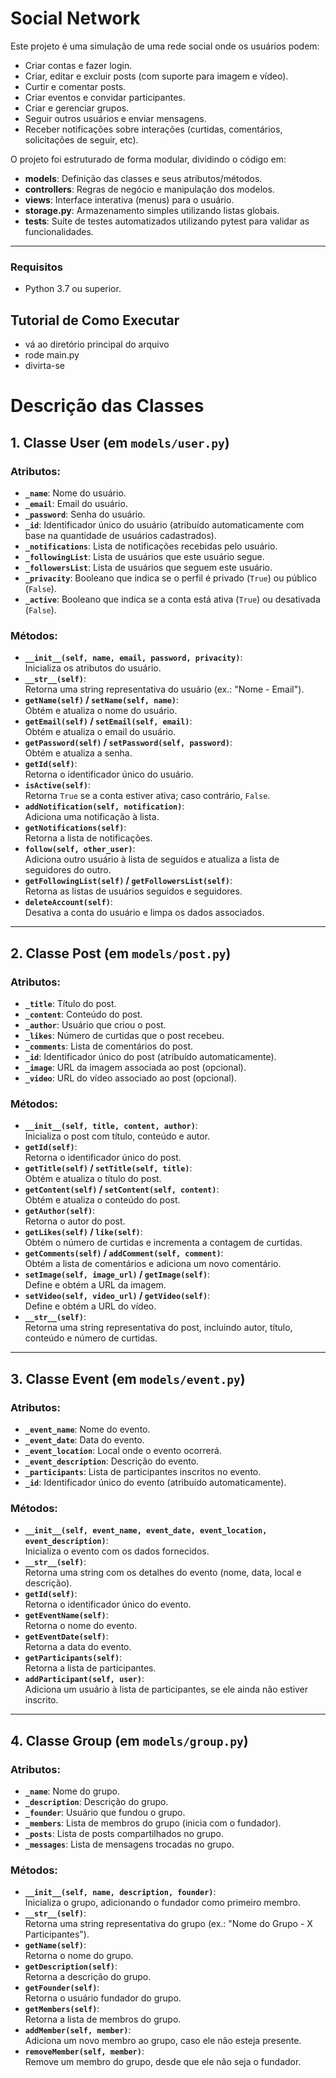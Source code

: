 # Social Network

Este projeto é uma simulação de uma rede social onde os usuários podem:

- Criar contas e fazer login.
- Criar, editar e excluir posts (com suporte para imagem e vídeo).
- Curtir e comentar posts.
- Criar eventos e convidar participantes.
- Criar e gerenciar grupos.
- Seguir outros usuários e enviar mensagens.
- Receber notificações sobre interações (curtidas, comentários, solicitações de seguir, etc).

O projeto foi estruturado de forma modular, dividindo o código em:

- **models**: Definição das classes e seus atributos/métodos.
- **controllers**: Regras de negócio e manipulação dos modelos.
- **views**: Interface interativa (menus) para o usuário.
- **storage.py**: Armazenamento simples utilizando listas globais.
- **tests**: Suíte de testes automatizados utilizando pytest para validar as funcionalidades.

---
### Requisitos

- Python 3.7 ou superior.

## Tutorial de Como Executar
- vá ao diretório principal do arquivo
- rode main.py
- divirta-se


# Descrição das Classes

## 1. Classe User (em `models/user.py`)

### Atributos:
- **`_name`**: Nome do usuário.
- **`_email`**: Email do usuário.
- **`_password`**: Senha do usuário.
- **`_id`**: Identificador único do usuário (atribuído automaticamente com base na quantidade de usuários cadastrados).
- **`_notifications`**: Lista de notificações recebidas pelo usuário.
- **`_followingList`**: Lista de usuários que este usuário segue.
- **`_followersList`**: Lista de usuários que seguem este usuário.
- **`_privacity`**: Booleano que indica se o perfil é privado (`True`) ou público (`False`).
- **`_active`**: Booleano que indica se a conta está ativa (`True`) ou desativada (`False`).

### Métodos:
- **`__init__(self, name, email, password, privacity)`**:  
  Inicializa os atributos do usuário.
- **`__str__(self)`**:  
  Retorna uma string representativa do usuário (ex.: "Nome - Email").
- **`getName(self)` / `setName(self, name)`**:  
  Obtém e atualiza o nome do usuário.
- **`getEmail(self)` / `setEmail(self, email)`**:  
  Obtém e atualiza o email do usuário.
- **`getPassword(self)` / `setPassword(self, password)`**:  
  Obtém e atualiza a senha.
- **`getId(self)`**:  
  Retorna o identificador único do usuário.
- **`isActive(self)`**:  
  Retorna `True` se a conta estiver ativa; caso contrário, `False`.
- **`addNotification(self, notification)`**:  
  Adiciona uma notificação à lista.
- **`getNotifications(self)`**:  
  Retorna a lista de notificações.
- **`follow(self, other_user)`**:  
  Adiciona outro usuário à lista de seguidos e atualiza a lista de seguidores do outro.
- **`getFollowingList(self)` / `getFollowersList(self)`**:  
  Retorna as listas de usuários seguidos e seguidores.
- **`deleteAccount(self)`**:  
  Desativa a conta do usuário e limpa os dados associados.

---

## 2. Classe Post (em `models/post.py`)

### Atributos:
- **`_title`**: Título do post.
- **`_content`**: Conteúdo do post.
- **`_author`**: Usuário que criou o post.
- **`_likes`**: Número de curtidas que o post recebeu.
- **`_comments`**: Lista de comentários do post.
- **`_id`**: Identificador único do post (atribuído automaticamente).
- **`_image`**: URL da imagem associada ao post (opcional).
- **`_video`**: URL do vídeo associado ao post (opcional).

### Métodos:
- **`__init__(self, title, content, author)`**:  
  Inicializa o post com título, conteúdo e autor.
- **`getId(self)`**:  
  Retorna o identificador único do post.
- **`getTitle(self)` / `setTitle(self, title)`**:  
  Obtém e atualiza o título do post.
- **`getContent(self)` / `setContent(self, content)`**:  
  Obtém e atualiza o conteúdo do post.
- **`getAuthor(self)`**:  
  Retorna o autor do post.
- **`getLikes(self)` / `like(self)`**:  
  Obtém o número de curtidas e incrementa a contagem de curtidas.
- **`getComments(self)` / `addComment(self, comment)`**:  
  Obtém a lista de comentários e adiciona um novo comentário.
- **`setImage(self, image_url)` / `getImage(self)`**:  
  Define e obtém a URL da imagem.
- **`setVideo(self, video_url)` / `getVideo(self)`**:  
  Define e obtém a URL do vídeo.
- **`__str__(self)`**:  
  Retorna uma string representativa do post, incluindo autor, título, conteúdo e número de curtidas.

---

## 3. Classe Event (em `models/event.py`)

### Atributos:
- **`_event_name`**: Nome do evento.
- **`_event_date`**: Data do evento.
- **`_event_location`**: Local onde o evento ocorrerá.
- **`_event_description`**: Descrição do evento.
- **`_participants`**: Lista de participantes inscritos no evento.
- **`_id`**: Identificador único do evento (atribuído automaticamente).

### Métodos:
- **`__init__(self, event_name, event_date, event_location, event_description)`**:  
  Inicializa o evento com os dados fornecidos.
- **`__str__(self)`**:  
  Retorna uma string com os detalhes do evento (nome, data, local e descrição).
- **`getId(self)`**:  
  Retorna o identificador único do evento.
- **`getEventName(self)`**:  
  Retorna o nome do evento.
- **`getEventDate(self)`**:  
  Retorna a data do evento.
- **`getParticipants(self)`**:  
  Retorna a lista de participantes.
- **`addParticipant(self, user)`**:  
  Adiciona um usuário à lista de participantes, se ele ainda não estiver inscrito.

---

## 4. Classe Group (em `models/group.py`)

### Atributos:
- **`_name`**: Nome do grupo.
- **`_description`**: Descrição do grupo.
- **`_founder`**: Usuário que fundou o grupo.
- **`_members`**: Lista de membros do grupo (inicia com o fundador).
- **`_posts`**: Lista de posts compartilhados no grupo.
- **`_messages`**: Lista de mensagens trocadas no grupo.

### Métodos:
- **`__init__(self, name, description, founder)`**:  
  Inicializa o grupo, adicionando o fundador como primeiro membro.
- **`__str__(self)`**:  
  Retorna uma string representativa do grupo (ex.: "Nome do Grupo - X Participantes").
- **`getName(self)`**:  
  Retorna o nome do grupo.
- **`getDescription(self)`**:  
  Retorna a descrição do grupo.
- **`getFounder(self)`**:  
  Retorna o usuário fundador do grupo.
- **`getMembers(self)`**:  
  Retorna a lista de membros do grupo.
- **`addMember(self, member)`**:  
  Adiciona um novo membro ao grupo, caso ele não esteja presente.
- **`removeMember(self, member)`**:  
  Remove um membro do grupo, desde que ele não seja o fundador.
